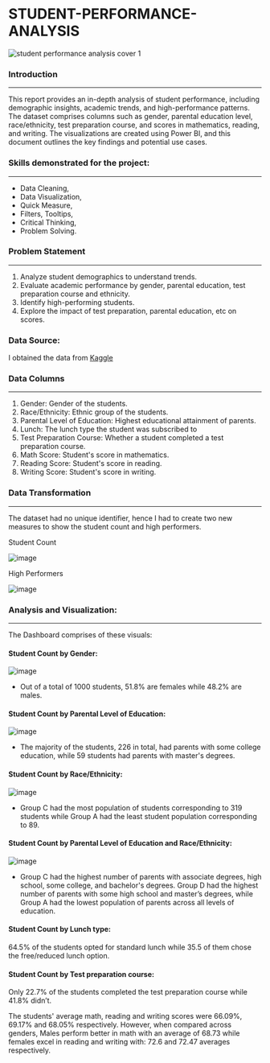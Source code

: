 # STUDENT-PERFORMANCE-ANALYSIS
![student performance analysis cover 1](https://github.com/user-attachments/assets/89b70e32-8219-4596-a884-f868dfdf975e)

### Introduction
---
This report provides an in-depth analysis of student performance, including demographic insights, academic trends, and high-performance patterns. The dataset comprises columns such as gender, parental education level, race/ethnicity, test preparation course, and scores in mathematics, reading, and writing.
The visualizations are created using Power BI, and this document outlines the key findings and potential use cases.

### Skills demonstrated for the project:
***
* Data Cleaning,
* Data Visualization,
* Quick Measure,
* Filters, Tooltips,
* Critical Thinking,
* Problem Solving.

### Problem Statement 
---
1.	Analyze student demographics to understand trends.
2.	Evaluate academic performance by gender, parental education, test preparation course and ethnicity.
3.	Identify high-performing students.
4.	Explore the impact of test preparation, parental education, etc  on scores.

### Data Source:
I obtained the data from [Kaggle](https://www.kaggle.com/datasets/spscientist/students-performance-in-exams)

### Data Columns
---
1.	Gender: Gender of the students.
2.	Race/Ethnicity: Ethnic group of the students.
3.	Parental Level of Education: Highest educational attainment of parents.
4.	Lunch: The lunch type the student was subscribed to
5.	Test Preparation Course: Whether a student completed a test preparation course.
6.	Math Score: Student's score in mathematics.
7.	Reading Score: Student's score in reading.
8.	Writing Score: Student's score in writing.

### Data Transformation
***
The dataset had no unique identifier, hence I had to create two new measures to show the student count and high performers.

Student Count

![image](https://github.com/user-attachments/assets/c8f3dd4d-ec36-4644-892e-1cf0b47b88bf)

High Performers

![image](https://github.com/user-attachments/assets/d85a6a7d-d49e-494b-b267-772bf3a13733)


### Analysis and Visualization:
---
The Dashboard comprises of these visuals:
#### Student Count by Gender:
![image](https://github.com/user-attachments/assets/281ef560-91e6-4597-8341-a41b8df9a9d3)
* Out of a total of 1000 students, 51.8% are females while 48.2% are males.
  
#### Student Count by Parental Level of Education:
![image](https://github.com/user-attachments/assets/7f1fecdd-eec3-4155-bea3-0378773c6bdd)
* The majority of the students, 226 in total, had parents with some college education, while 59 students had parents with master's degrees.
  
#### Student Count by Race/Ethnicity:
![image](https://github.com/user-attachments/assets/1c776d94-3a44-4f68-b2cb-a05aad9cc364)
* Group C had the most population of students corresponding to 319 students while Group A had the least student population corresponding to 89.

#### Student Count by Parental Level of Education and Race/Ethnicity:
![image](https://github.com/user-attachments/assets/b1c0fee7-14d4-44d0-bd9f-26de0e612c61)
* Group C had the highest number of parents with associate degrees, high school, some college, and bachelor's degrees. Group D had the highest number of parents with some high school and master’s degrees, while Group A had the lowest population of parents across all levels of education.

#### Student Count by Lunch type:
64.5% of the students opted for standard lunch while 35.5 of them chose the free/reduced lunch option.

#### Student Count by Test preparation course:
Only 22.7% of the students completed the test preparation course while 41.8% didn’t.

The students' average math, reading and writing scores were 66.09%, 69.17% and 68.05% respectively. However, when compared across genders, Males perform better in math with an average of 68.73 while females excel in reading and writing with: 72.6 and 72.47 averages respectively. 

